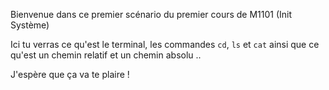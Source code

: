 Bienvenue dans ce premier scénario du premier cours de M1101 (Init Système)

Ici tu verras ce qu'est le terminal, les commandes `cd`, `ls` et `cat` ainsi que ce qu'est un chemin relatif et un chemin absolu ..

J'espère que ça va te plaire !
